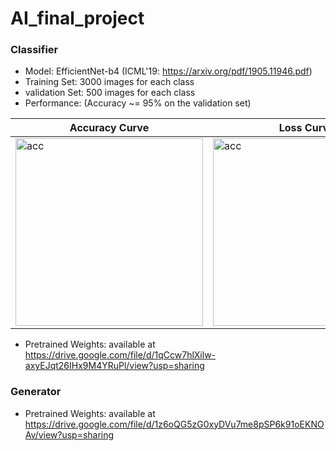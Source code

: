 # AI_final_project

### Classifier
- Model: EfficientNet-b4 (ICML'19: https://arxiv.org/pdf/1905.11946.pdf)
- Training Set: 3000 images for each class
- validation Set: 500 images for each class
- Performance: (Accuracy ~= 95% on the validation set)

| Accuracy Curve | Loss Curve |
|----|----|
|<img src="https://i.imgur.com/DcTQV3o.png" alt="acc" width="300">| <img src="https://i.imgur.com/X7L1bBJ.png" alt="acc" width="300">|

- Pretrained Weights: available at https://drive.google.com/file/d/1qCcw7hlXilw-axyEJqt26IHx9M4YRuPl/view?usp=sharing

### Generator
- Pretrained Weights: available at https://drive.google.com/file/d/1z6oQG5zG0xyDVu7me8pSP6k91oEKNOAv/view?usp=sharing
